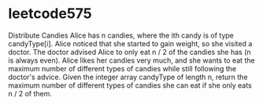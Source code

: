 # leetcode575
 Distribute Candies Alice has n candies, where the ith candy is of type candyType[i]. Alice noticed that she started to gain weight, so she visited a doctor.  The doctor advised Alice to only eat n / 2 of the candies she has (n is always even). Alice likes her candies very much, and she wants to eat the maximum number of different types of candies while still following the doctor's advice.  Given the integer array candyType of length n, return the maximum number of different types of candies she can eat if she only eats n / 2 of them.
